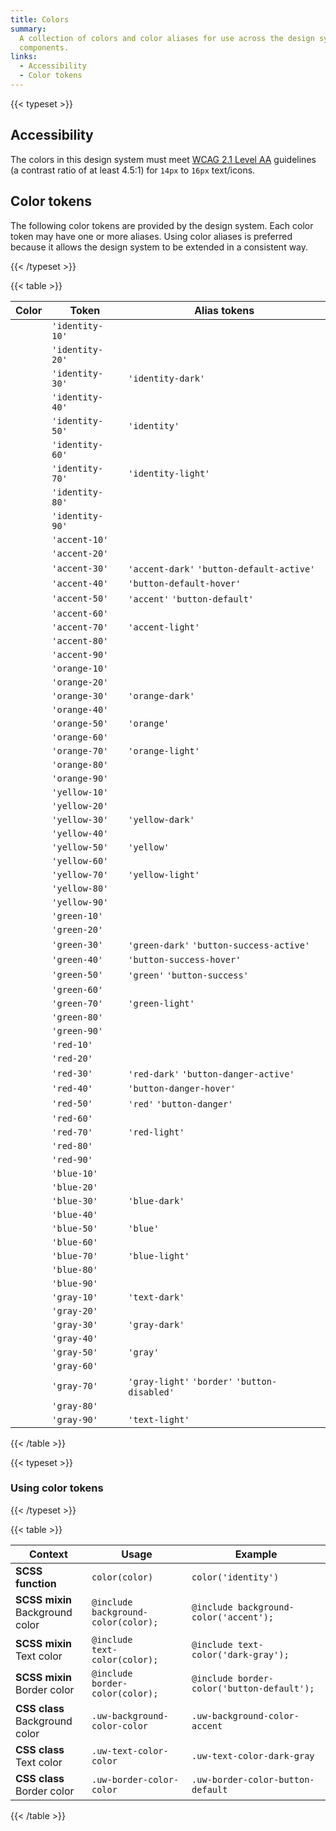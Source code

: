 ```yaml
---
title: Colors
summary:
  A collection of colors and color aliases for use across the design system and
  components.
links:
  - Accessibility
  - Color tokens
---
```


{{< typeset >}}

## Accessibility

The colors in this design system must meet
[WCAG 2.1 Level AA](https://www.w3.org/TR/WCAG21/#contrast-minimum) guidelines
(a contrast ratio of at least 4.5:1) for `14px` to `16px` text/icons.

## Color tokens

The following color tokens are provided by the design system. Each color token
may have one or more aliases. Using color aliases is preferred because it allows
the design system to be extended in a consistent way.

{{< /typeset >}}

{{< table >}}

| Color                                                             | Token           | Alias tokens                                  |
| ----------------------------------------------------------------- | --------------- | --------------------------------------------- |
| <span class="docs-swatch uw-background-color-identity-10"></span> | `'identity-10'` |                                               |
| <span class="docs-swatch uw-background-color-identity-20"></span> | `'identity-20'` |                                               |
| <span class="docs-swatch uw-background-color-identity-30"></span> | `'identity-30'` | `'identity-dark'`                             |
| <span class="docs-swatch uw-background-color-identity-40"></span> | `'identity-40'` |                                               |
| <span class="docs-swatch uw-background-color-identity-50"></span> | `'identity-50'` | `'identity'`                                  |
| <span class="docs-swatch uw-background-color-identity-60"></span> | `'identity-60'` |                                               |
| <span class="docs-swatch uw-background-color-identity-70"></span> | `'identity-70'` | `'identity-light'`                            |
| <span class="docs-swatch uw-background-color-identity-80"></span> | `'identity-80'` |                                               |
| <span class="docs-swatch uw-background-color-identity-90"></span> | `'identity-90'` |                                               |
| <span class="docs-swatch uw-background-color-accent-10"></span>   | `'accent-10'`   |                                               |
| <span class="docs-swatch uw-background-color-accent-20"></span>   | `'accent-20'`   |                                               |
| <span class="docs-swatch uw-background-color-accent-30"></span>   | `'accent-30'`   | `'accent-dark'` `'button-default-active'`     |
| <span class="docs-swatch uw-background-color-accent-40"></span>   | `'accent-40'`   | `'button-default-hover'`                      |
| <span class="docs-swatch uw-background-color-accent-50"></span>   | `'accent-50'`   | `'accent'` `'button-default'`                 |
| <span class="docs-swatch uw-background-color-accent-60"></span>   | `'accent-60'`   |                                               |
| <span class="docs-swatch uw-background-color-accent-70"></span>   | `'accent-70'`   | `'accent-light'`                              |
| <span class="docs-swatch uw-background-color-accent-80"></span>   | `'accent-80'`   |                                               |
| <span class="docs-swatch uw-background-color-accent-90"></span>   | `'accent-90'`   |                                               |
| <span class="docs-swatch uw-background-color-orange-10"></span>   | `'orange-10'`   |                                               |
| <span class="docs-swatch uw-background-color-orange-20"></span>   | `'orange-20'`   |                                               |
| <span class="docs-swatch uw-background-color-orange-30"></span>   | `'orange-30'`   | `'orange-dark'`                               |
| <span class="docs-swatch uw-background-color-orange-40"></span>   | `'orange-40'`   |                                               |
| <span class="docs-swatch uw-background-color-orange-50"></span>   | `'orange-50'`   | `'orange'`                                    |
| <span class="docs-swatch uw-background-color-orange-60"></span>   | `'orange-60'`   |                                               |
| <span class="docs-swatch uw-background-color-orange-70"></span>   | `'orange-70'`   | `'orange-light'`                              |
| <span class="docs-swatch uw-background-color-orange-80"></span>   | `'orange-80'`   |                                               |
| <span class="docs-swatch uw-background-color-orange-90"></span>   | `'orange-90'`   |                                               |
| <span class="docs-swatch uw-background-color-yellow-10"></span>   | `'yellow-10'`   |                                               |
| <span class="docs-swatch uw-background-color-yellow-20"></span>   | `'yellow-20'`   |                                               |
| <span class="docs-swatch uw-background-color-yellow-30"></span>   | `'yellow-30'`   | `'yellow-dark'`                               |
| <span class="docs-swatch uw-background-color-yellow-40"></span>   | `'yellow-40'`   |                                               |
| <span class="docs-swatch uw-background-color-yellow-50"></span>   | `'yellow-50'`   | `'yellow'`                                    |
| <span class="docs-swatch uw-background-color-yellow-60"></span>   | `'yellow-60'`   |                                               |
| <span class="docs-swatch uw-background-color-yellow-70"></span>   | `'yellow-70'`   | `'yellow-light'`                              |
| <span class="docs-swatch uw-background-color-yellow-80"></span>   | `'yellow-80'`   |                                               |
| <span class="docs-swatch uw-background-color-yellow-90"></span>   | `'yellow-90'`   |                                               |
| <span class="docs-swatch uw-background-color-green-10"></span>    | `'green-10'`    |                                               |
| <span class="docs-swatch uw-background-color-green-20"></span>    | `'green-20'`    |                                               |
| <span class="docs-swatch uw-background-color-green-30"></span>    | `'green-30'`    | `'green-dark'` `'button-success-active'`      |
| <span class="docs-swatch uw-background-color-green-40"></span>    | `'green-40'`    | `'button-success-hover'`                      |
| <span class="docs-swatch uw-background-color-green-50"></span>    | `'green-50'`    | `'green'` `'button-success'`                  |
| <span class="docs-swatch uw-background-color-green-60"></span>    | `'green-60'`    |                                               |
| <span class="docs-swatch uw-background-color-green-70"></span>    | `'green-70'`    | `'green-light'`                               |
| <span class="docs-swatch uw-background-color-green-80"></span>    | `'green-80'`    |                                               |
| <span class="docs-swatch uw-background-color-green-90"></span>    | `'green-90'`    |                                               |
| <span class="docs-swatch uw-background-color-red-10"></span>      | `'red-10'`      |                                               |
| <span class="docs-swatch uw-background-color-red-20"></span>      | `'red-20'`      |                                               |
| <span class="docs-swatch uw-background-color-red-30"></span>      | `'red-30'`      | `'red-dark'` `'button-danger-active'`         |
| <span class="docs-swatch uw-background-color-red-40"></span>      | `'red-40'`      | `'button-danger-hover'`                       |
| <span class="docs-swatch uw-background-color-red-50"></span>      | `'red-50'`      | `'red'` `'button-danger'`                     |
| <span class="docs-swatch uw-background-color-red-60"></span>      | `'red-60'`      |                                               |
| <span class="docs-swatch uw-background-color-red-70"></span>      | `'red-70'`      | `'red-light'`                                 |
| <span class="docs-swatch uw-background-color-red-80"></span>      | `'red-80'`      |                                               |
| <span class="docs-swatch uw-background-color-red-90"></span>      | `'red-90'`      |                                               |
| <span class="docs-swatch uw-background-color-blue-10"></span>     | `'blue-10'`     |                                               |
| <span class="docs-swatch uw-background-color-blue-20"></span>     | `'blue-20'`     |                                               |
| <span class="docs-swatch uw-background-color-blue-30"></span>     | `'blue-30'`     | `'blue-dark'`                                 |
| <span class="docs-swatch uw-background-color-blue-40"></span>     | `'blue-40'`     |                                               |
| <span class="docs-swatch uw-background-color-blue-50"></span>     | `'blue-50'`     | `'blue'`                                      |
| <span class="docs-swatch uw-background-color-blue-60"></span>     | `'blue-60'`     |                                               |
| <span class="docs-swatch uw-background-color-blue-70"></span>     | `'blue-70'`     | `'blue-light'`                                |
| <span class="docs-swatch uw-background-color-blue-80"></span>     | `'blue-80'`     |                                               |
| <span class="docs-swatch uw-background-color-blue-90"></span>     | `'blue-90'`     |                                               |
| <span class="docs-swatch uw-background-color-gray-10"></span>     | `'gray-10'`     | `'text-dark'`                                 |
| <span class="docs-swatch uw-background-color-gray-20"></span>     | `'gray-20'`     |                                               |
| <span class="docs-swatch uw-background-color-gray-30"></span>     | `'gray-30'`     | `'gray-dark'`                                 |
| <span class="docs-swatch uw-background-color-gray-40"></span>     | `'gray-40'`     |                                               |
| <span class="docs-swatch uw-background-color-gray-50"></span>     | `'gray-50'`     | `'gray'`                                      |
| <span class="docs-swatch uw-background-color-gray-60"></span>     | `'gray-60'`     |                                               |
| <span class="docs-swatch uw-background-color-gray-70"></span>     | `'gray-70'`     | `'gray-light'` `'border'` `'button-disabled'` |
| <span class="docs-swatch uw-background-color-gray-80"></span>     | `'gray-80'`     |                                               |
| <span class="docs-swatch uw-background-color-gray-90"></span>     | `'gray-90'`     | `'text-light'`                                |

{{< /table >}}

{{< typeset >}}

### Using color tokens

{{< /typeset >}}

{{< table >}}

| Context                            | Usage                                                                     | Example                                    |
| ---------------------------------- | ------------------------------------------------------------------------- | ------------------------------------------ |
| **SCSS function**                  | <code>color(<span class="token">color</span>)                             | `color('identity')`                        |
| **SCSS mixin**<br>Background color | <code>@include background-color(<span class="token">color</span>);</code> | `@include background-color('accent');`     |
| **SCSS mixin**<br>Text color       | <code>@include text-color(<span class="token">color</span>);</code>       | `@include text-color('dark-gray');`        |
| **SCSS mixin**<br>Border color     | <code>@include border-color(<span class="token">color</span>);</code>     | `@include border-color('button-default');` |
| **CSS class**<br>Background color  | <code>.uw-background-color-<span class="token">color</span></code>        | `.uw-background-color-accent`              |
| **CSS class**<br>Text color        | <code>.uw-text-color-<span class="token">color</span></code>              | `.uw-text-color-dark-gray`                 |
| **CSS class**<br>Border color      | <code>.uw-border-color-<span class="token">color</span></code>            | `.uw-border-color-button-default`          |

{{< /table >}}
